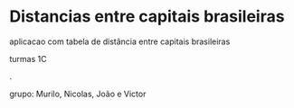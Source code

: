 # Distancias entre capitais brasileiras
aplicacao com tabela de distância entre capitais brasileiras 

turmas 1C

.

grupo: Murilo, Nicolas, João e Victor
